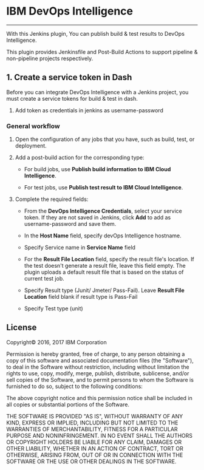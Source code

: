 # IBM DevOps Intelligence

---

With this Jenkins plugin, You can publish build & test results to DevOps Intelligence.

This plugin provides Jenkinsfile and Post-Build Actions to support pipeline & non-pipeline projects respectively.

## 1. Create a service token in Dash

Before you can integrate DevOps Intelligence with a Jenkins project, you must create a service tokens for build & test in dash.

1. Add token as credentials in jenkins as username-password

### General workflow

1. Open the configuration of any jobs that you have, such as build, test, or deployment.

2. Add a post-build action for the corresponding type:

   * For build jobs, use **Publish build information to IBM Cloud Intelligence**.

   * For test jobs, use **Publish test result to IBM Cloud Intelligence**.

3. Complete the required fields:

   * From the **DevOps Intelligence Credentials**, select your service token. If they are not saved in Jenkins, click **Add** to add as username-password and save them. 

   * In the **Host Name** field, specify devOps Intelligence hostname.

   * Specify Service name in **Service Name** field

   * For the **Result File Location** field, specify the result file's location. If the test doesn't generate a result file, leave this field empty. The plugin uploads a default result file that is based on the status of current test job.

   * Specify Result type (Junit/ Jmeter/ Pass-Fail). Leave **Result File Location** field blank if result type is Pass-Fail
   
   * Specify Test type (unit)

## License

Copyright&copy; 2016, 2017 IBM Corporation

Permission is hereby granted, free of charge, to any person obtaining a copy of this software and associated documentation files (the "Software"), to deal in the Software without restriction, including without limitation the rights to use, copy, modify, merge, publish, distribute, sublicense, and/or sell copies of the Software, and to permit persons to whom the Software is furnished to do so, subject to the following conditions:

The above copyright notice and this permission notice shall be included in all copies or substantial portions of the Software.

THE SOFTWARE IS PROVIDED "AS IS", WITHOUT WARRANTY OF ANY KIND, EXPRESS OR IMPLIED, INCLUDING BUT NOT LIMITED TO THE WARRANTIES OF MERCHANTABILITY, FITNESS FOR A PARTICULAR PURPOSE AND NONINFRINGEMENT. IN NO EVENT SHALL THE AUTHORS OR COPYRIGHT HOLDERS BE LIABLE FOR ANY CLAIM, DAMAGES OR OTHER LIABILITY, WHETHER IN AN ACTION OF CONTRACT, TORT OR OTHERWISE, ARISING FROM, OUT OF OR IN CONNECTION WITH THE SOFTWARE OR THE USE OR OTHER DEALINGS IN THE SOFTWARE.
